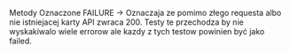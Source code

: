 Metody Oznaczone FAILURE -> Oznaczaja ze pomimo złego requesta albo nie istniejacej karty API zwraca 200. Testy te przechodza by nie wyskakiwalo wiele errorow ale kazdy z tych testow powinien być jako failed.
